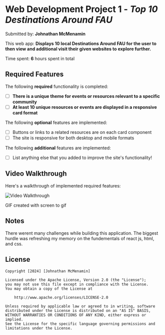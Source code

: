 # Web Development Project 1 - *Top 10 Destinations Around FAU*

Submitted by: **Johnathan McMenamin**

This web app: **Displays 10 local Destinations Around FAU for the user to then view and additional visit their given websites to explore further.**

Time spent: **6** hours spent in total

## Required Features

The following **required** functionality is completed:

- [ ] **There is a unique theme for events or resources relevant to a specific community**
- [ ] **At least 10 unique resources or events are displayed in a responsive card format**

The following **optional** features are implemented:

- [ ] Buttons or links to a related resources are on each card component
- [ ] The site is responsive for both desktop and mobile formats

The following **additional** features are implemented:

* [ ] List anything else that you added to improve the site's functionality!

## Video Walkthrough

Here's a walkthrough of implemented required features:

<img src='https://imgur.com/a/uSuNiDY' title='Video Walkthrough' width='' alt='Video Walkthrough' />

GIF created with screen to gif

## Notes

There werent many challenges while building this application. The biggest hurdle was refreshing my memory on the fundementals of react js, html, and css. 

## License

    Copyright [2024] [Johnathan McMenamin]

    Licensed under the Apache License, Version 2.0 (the "License");
    you may not use this file except in compliance with the License.
    You may obtain a copy of the License at

        http://www.apache.org/licenses/LICENSE-2.0

    Unless required by applicable law or agreed to in writing, software
    distributed under the License is distributed on an "AS IS" BASIS,
    WITHOUT WARRANTIES OR CONDITIONS OF ANY KIND, either express or implied.
    See the License for the specific language governing permissions and
    limitations under the License.
